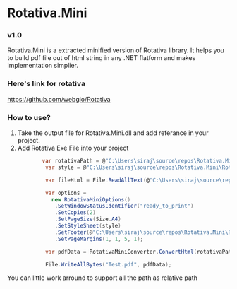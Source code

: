# Rotativa.Mini 
### v1.0

Rotativa.Mini is a extracted minified version of Rotativa library. It helps you to build pdf file out of html string in any .NET flatform and makes implementation simplier.

### Here's link for rotativa 
https://github.com/webgio/Rotativa


### How to use?
1. Take the output file for Rotativa.Mini.dll and add referance in your project.
2. Add Rotativa Exe File into your project

```C#
           var rotativaPath = @"C:\Users\siraj\source\repos\Rotativa.Mini\Rotativa.Mini.Demo\Rotativa";
            var style = @"C:\Users\siraj\source\repos\Rotativa.Mini\Rotativa.Mini.Demo\Stylesheet1.css";

            var fileHtml = File.ReadAllText(@"C:\Users\siraj\source\repos\Rotativa.Mini\Rotativa.Mini.Demo\dddd.html");

            var options =
              new RotativaMiniOptions()
               .SetWindowStatusIdentifier("ready_to_print")
               .SetCopies(2)
               .SetPageSize(Size.A4)
               .SetStyleSheet(style)
               .SetFooter(@"C:\Users\siraj\source\repos\Rotativa.Mini\Rotativa.Mini.Demo\ddFooter.html")
               .SetPageMargins(1, 1, 5, 1);

            var pdfData = RotativaMiniConverter.ConvertHtml(rotativaPath, options, fileHtml);

            File.WriteAllBytes("Test.pdf", pdfData);
```


You can little work arround to support all the path as relative path
